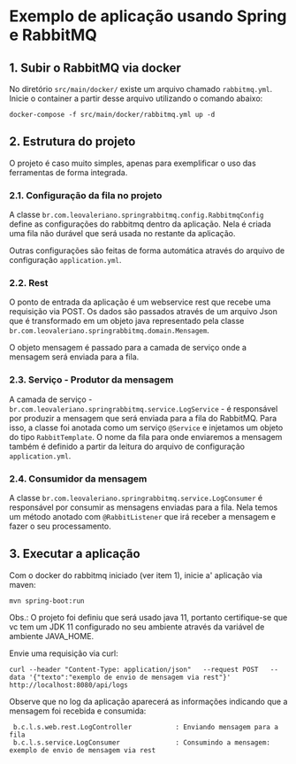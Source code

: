 # Exemplo de aplicação usando Spring e RabbitMQ

## 1. Subir o RabbitMQ via docker

No diretório `src/main/docker/` existe um arquivo chamado `rabbitmq.yml`.
Inicie o container a partir desse arquivo utilizando o comando abaixo:

`docker-compose -f src/main/docker/rabbitmq.yml up -d`

## 2. Estrutura do projeto

O projeto é caso muito simples, apenas para exemplificar o uso das ferramentas de forma integrada.

### 2.1. Configuração da fila no projeto
A classe `br.com.leovaleriano.springrabbitmq.config.RabbitmqConfig` define as configurações do rabbitmq dentro da aplicação.
Nela é criada uma fila não durável que será usada no restante da aplicação.

Outras configurações são feitas de forma automática através do arquivo de configuração `application.yml`.

### 2.2. Rest

O ponto de entrada da aplicação é um webservice rest que recebe uma requisição via POST. 
Os dados são passados através de um arquivo Json que é transformado em um objeto java representado pela classe 
`br.com.leovaleriano.springrabbitmq.domain.Mensagem`.

O objeto mensagem é passado para a camada de serviço onde a mensagem será enviada para a fila.

### 2.3. Serviço - Produtor da mensagem

A camada de serviço - `br.com.leovaleriano.springrabbitmq.service.LogService` - é responsável por produzir a mensagem 
que será enviada para a fila do RabbitMQ. Para isso, a classe foi anotada como um serviço `@Service` e injetamos um
objeto do tipo `RabbitTemplate`.  O nome da fila para onde enviaremos a mensagem também é definido a partir da leitura
do arquivo de configuração `application.yml`.

### 2.4. Consumidor da mensagem

A classe `br.com.leovaleriano.springrabbitmq.service.LogConsumer` é responsável por consumir as mensagens enviadas para
a fila. Nela temos um método anotado com `@RabbitListener` que irá receber a mensagem e fazer o seu processamento.

## 3. Executar a aplicação
Com o docker do rabbitmq iniciado (ver item 1), inicie a' aplicação via maven:

```mvn spring-boot:run```

Obs.: O projeto foi definiu que será usado java 11, portanto certifique-se que vc tem um JDK 11 configurado no seu 
ambiente através da variável de ambiente JAVA_HOME.

Envie uma requisição via curl:

``` 
curl --header "Content-Type: application/json"   --request POST   --data '{"texto":"exemplo de envio de mensagem via rest"}'   http://localhost:8080/api/logs
```

Observe que no log da aplicação aparecerá as informações indicando que a mensagem foi recebida e consumida:

```
 b.c.l.s.web.rest.LogController           : Enviando mensagem para a fila
 b.c.l.s.service.LogConsumer              : Consumindo a mensagem: exemplo de envio de mensagem via rest
```

